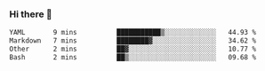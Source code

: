 ### Hi there 👋

<!--
**urzz/urzz** is a ✨ _special_ ✨ repository because its `README.md` (this file) appears on your GitHub profile.

Here are some ideas to get you started:

- 🔭 I’m currently working on ...
- 🌱 I’m currently learning ...
- 👯 I’m looking to collaborate on ...
- 🤔 I’m looking for help with ...
- 💬 Ask me about ...
- 📫 How to reach me: ...
- 😄 Pronouns: ...
- ⚡ Fun fact: ...
-->

<!--START_SECTION:waka-->

```txt
YAML       9 mins          ███████████▒░░░░░░░░░░░░░   44.93 %
Markdown   7 mins          ████████▓░░░░░░░░░░░░░░░░   34.62 %
Other      2 mins          ██▓░░░░░░░░░░░░░░░░░░░░░░   10.77 %
Bash       2 mins          ██▒░░░░░░░░░░░░░░░░░░░░░░   09.68 %
```

<!--END_SECTION:waka-->
